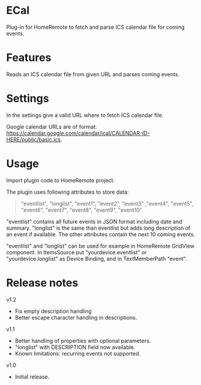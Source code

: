 # ECal
Plug-in for HomeRemote to fetch and parse ICS calendar file for coming events.

# Features
Reads an ICS calendar file from given URL and parses coming events.

# Settings
In the settings give a valid URL where to fetch ICS calendar file.

Google calendar URLs are of format: https://calendar.google.com/calendar/ical/CALENDAR-ID-HERE/public/basic.ics.

# Usage
Import plugin code to HomeRemote project.

The plugin uses following attributes to store data:
>    "eventlist", "longlist", "event1", "event2", "event3" ,"event4", "event5", "event6", "event7", "event8", "event9", "event10"

"eventlist" contains all future events in JSON format including date and summary. "longlist" is the same than eventlist but adds long description of an event if available. The other attributes contain the next 10 coming events.

"eventlist" and "longlist" can be used for example in HomeRemote GridView component. In ItemsSource put "yourdevice.eventlist" or "yourdevice.longlist" as Device Binding, and in TextMemberPath "event".

# Release notes
v1.2
- Fix empty description handling
- Better escape character handling in descriptions.

v1.1
- Better handling of properties with optional parameters.
- "longlist" with DESCRIPTION field now available.
- Known limitations: recurring events not supported.

v1.0
- Initial release.
